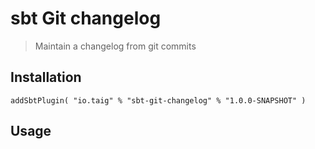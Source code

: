 # sbt Git changelog

> Maintain a changelog from git commits

## Installation

```
addSbtPlugin( "io.taig" % "sbt-git-changelog" % "1.0.0-SNAPSHOT" )
```

## Usage

```
```